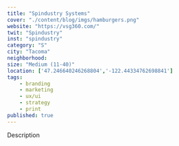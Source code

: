 ```yaml
---
title: "Spindustry Systems"
cover: "./content/blog/imgs/hamburgers.png"
website: "https://vsg360.com/"
twit: "Spindustry"
inst: "spindustry"
category: "S"
city: "Tacoma"
neighborhood:
size: "Medium (11-40)"
location: ['47.246640246268804','-122.44334762698841']
tags:
    - branding
    - marketing
    - ux/ui
    - strategy
    - print
published: true
---
```


Description
